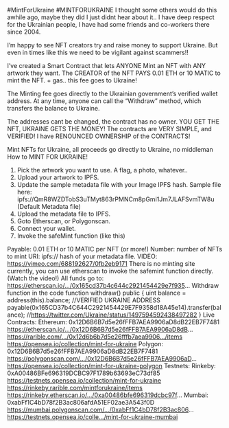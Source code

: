 #MintForUkraine
#MINTFORUKRAINE
I thought some others would do this awhile ago, maybe they did I just didnt hear about it.. I have deep respect for the Ukrainian people, I have had some friends and co-workers there since 2004.

I’m happy to see NFT creators try and raise money to support Ukraine. But even in times like this we need to be vigilant against scammers!!

I’ve created a Smart Contract that lets ANYONE Mint an NFT with ANY artwork they want. The CREATOR of the NFT PAYS 0.01 ETH or 10 MATIC to mint the NFT. + gas.. this fee goes to Ukraine!

The Minting fee goes directly to the Ukrainian government’s verified wallet address. At any time, anyone can call the “Withdraw” method, which transfers the balance to Ukraine.

The addresses cant be changed, the contract has no owner.
YOU GET THE NFT, UKRAINE GETS THE MONEY!
The contracts are VERY SIMPLE, and VERIFIED!
I have RENOUNCED OWNERSHIP of the CONTRACTS!

Mint NFTs for Ukraine, all proceeds go directly to Ukraine, no middleman
How to MINT FOR UKRAINE!
1. Pick the artwork you want to use. A flag, a photo, whatever..
2. Upload your artwork to IPFS.
3. Update the sample metadata file with your Image IPFS hash.
Sample file here: ipfs://QmR8WZDTobS3uTMyt863rPMNCm8pGmi1Jm7JLAFSvmTW8u (Default Metadata file)
4. Upload the metadata file to IPFS.
5. Goto Etherscan, or Polygonscan.
6. Connect your wallet.
7. Invoke the safeMint function (like this)

Payable: 0.01 ETH or 10 MATIC per NFT (or more!)
Number: number of NFTs to mint
URI: ipfs:// hash of your metadata file.
VIDEO: https://vimeo.com/688192627/0fb2eb9171
There is no minting site currently, you can use etherscan to invoke the safemint function directly. (Watch the video!)
All funds go to: https://etherscan.io/.../0x165cd37b4c644c2921454429e7f935...
Withdraw function in the code
function withdraw() public {
uint balance = address(this).balance;
//VERIFIED UKRAINE ADDRESS
payable(0x165CD37b4C644C2921454429E7F9358d18A45e14).transfer(balance);
//https://twitter.com/Ukraine/status/1497594592438497282
}
Live Contracts:
Ethereum: 0x12D6B6B7d5e26fFFB7AEA9906aD8dB22EB7F7481
https://etherscan.io/.../0x12D6B6B7d5e26fFFB7AEA9906aD8dB...
https://rarible.com/.../0x12d6b6b7d5e26fffb7aea9906.../items
https://opensea.io/collection/mint-for-ukraine
Polygon: 0x12D6B6B7d5e26fFFB7AEA9906aD8dB22EB7F7481
https://polygonscan.com/.../0x12D6B6B7d5e26fFFB7AEA9906aD...
https://opensea.io/collection/mint-for-ukraine-polygon
Testnets:
Rinkeby: 0xA00486BFe696319DCBC97F1789b63693eC73df85
https://testnets.opensea.io/collection/mint-for-ukraine
https://rinkeby.rarible.com/mintforukraine/items
https://rinkeby.etherscan.io/.../0xa00486bfe696319dcbc97f...
Mumbai: 0xabFf1C4bD78f2B3ac806afdA51EF02ae3A543f0D
https://mumbai.polygonscan.com/.../0xabFf1C4bD78f2B3ac806...
https://testnets.opensea.io/colle.../mint-for-ukraine-mumbai

